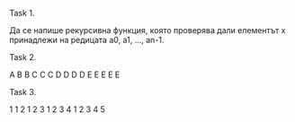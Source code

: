 
Task 1.

Да се напише рекурсивна функция, която проверява дали елементът x принадлежи на редицата a0, a1, ..., an-1.

Task 2.

A
B B
C C C
D D D D
E E E E E

Task 3.

1
1 2
1 2 3
1 2 3 4
1 2 3 4 5


